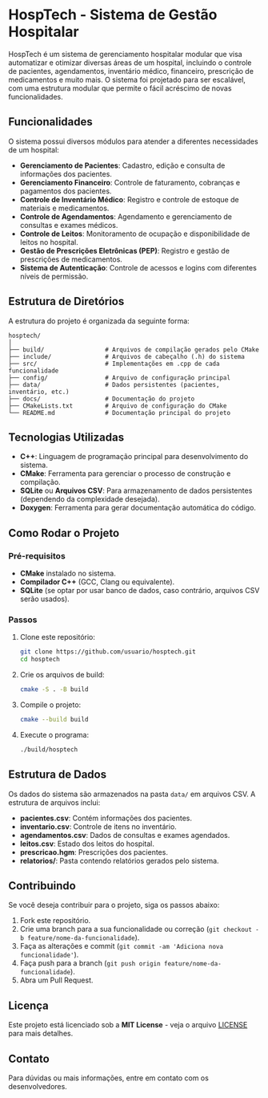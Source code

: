 
# HospTech - Sistema de Gestão Hospitalar

HospTech é um sistema de gerenciamento hospitalar modular que visa automatizar e otimizar diversas áreas de um hospital, incluindo o controle de pacientes, agendamentos, inventário médico, financeiro, prescrição de medicamentos e muito mais. O sistema foi projetado para ser escalável, com uma estrutura modular que permite o fácil acréscimo de novas funcionalidades.

## Funcionalidades

O sistema possui diversos módulos para atender a diferentes necessidades de um hospital:

- **Gerenciamento de Pacientes**: Cadastro, edição e consulta de informações dos pacientes.
- **Gerenciamento Financeiro**: Controle de faturamento, cobranças e pagamentos dos pacientes.
- **Controle de Inventário Médico**: Registro e controle de estoque de materiais e medicamentos.
- **Controle de Agendamentos**: Agendamento e gerenciamento de consultas e exames médicos.
- **Controle de Leitos**: Monitoramento de ocupação e disponibilidade de leitos no hospital.
- **Gestão de Prescrições Eletrônicas (PEP)**: Registro e gestão de prescrições de medicamentos.
- **Sistema de Autenticação**: Controle de acessos e logins com diferentes níveis de permissão.

## Estrutura de Diretórios

A estrutura do projeto é organizada da seguinte forma:

```
hosptech/
│
├── build/                 # Arquivos de compilação gerados pelo CMake
├── include/               # Arquivos de cabeçalho (.h) do sistema
├── src/                   # Implementações em .cpp de cada funcionalidade
├── config/                # Arquivo de configuração principal
├── data/                  # Dados persistentes (pacientes, inventário, etc.)
├── docs/                  # Documentação do projeto
├── CMakeLists.txt         # Arquivo de configuração do CMake
└── README.md              # Documentação principal do projeto
```

## Tecnologias Utilizadas

- **C++**: Linguagem de programação principal para desenvolvimento do sistema.
- **CMake**: Ferramenta para gerenciar o processo de construção e compilação.
- **SQLite** ou **Arquivos CSV**: Para armazenamento de dados persistentes (dependendo da complexidade desejada).
- **Doxygen**: Ferramenta para gerar documentação automática do código.

## Como Rodar o Projeto

### Pré-requisitos

- **CMake** instalado no sistema.
- **Compilador C++** (GCC, Clang ou equivalente).
- **SQLite** (se optar por usar banco de dados, caso contrário, arquivos CSV serão usados).

### Passos

1. Clone este repositório:

   ```bash
   git clone https://github.com/usuario/hosptech.git
   cd hosptech
   ```

2. Crie os arquivos de build:

   ```bash
   cmake -S . -B build
   ```

3. Compile o projeto:

   ```bash
   cmake --build build
   ```

4. Execute o programa:

   ```bash
   ./build/hosptech
   ```

## Estrutura de Dados

Os dados do sistema são armazenados na pasta `data/` em arquivos CSV. A estrutura de arquivos inclui:

- **pacientes.csv**: Contém informações dos pacientes.
- **inventario.csv**: Controle de itens no inventário.
- **agendamentos.csv**: Dados de consultas e exames agendados.
- **leitos.csv**: Estado dos leitos do hospital.
- **prescricao.hgm**: Prescrições dos pacientes.
- **relatorios/**: Pasta contendo relatórios gerados pelo sistema.

## Contribuindo

Se você deseja contribuir para o projeto, siga os passos abaixo:

1. Fork este repositório.
2. Crie uma branch para a sua funcionalidade ou correção (`git checkout -b feature/nome-da-funcionalidade`).
3. Faça as alterações e commit (`git commit -am 'Adiciona nova funcionalidade'`).
4. Faça push para a branch (`git push origin feature/nome-da-funcionalidade`).
5. Abra um Pull Request.

## Licença

Este projeto está licenciado sob a **MIT License** - veja o arquivo [LICENSE](LICENSE) para mais detalhes.

## Contato

Para dúvidas ou mais informações, entre em contato com os desenvolvedores.
